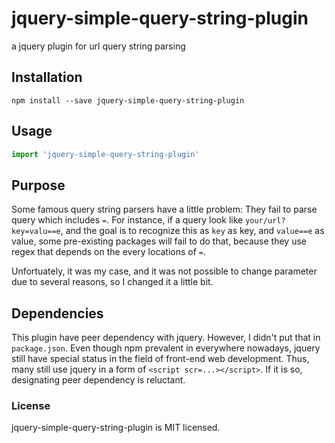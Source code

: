 # jquery-simple-query-string-plugin

a jquery plugin for url query string parsing

## Installation

```shell
npm install --save jquery-simple-query-string-plugin
```

## Usage

```javascript
import 'jquery-simple-query-string-plugin'
```

## Purpose

Some famous query string parsers have a little problem: They fail to parse query which includes `=`. For instance, if a query look like `your/url?key=valu==e`, and the goal is to recognize this as `key` as key, and `value==e` as value, some pre-existing packages will fail to do that, because they use regex that depends on the every locations of `=`.

Unfortuately, it was my case, and it was not possible to change parameter due to several reasons, so I changed it a little bit.

## Dependencies

This plugin have peer dependency with jquery. However, I didn't put that in `package.json`. Even though npm prevalent in everywhere nowadays, jquery still have special status in the field of front-end web development. Thus, many still use jquery in a form of `<script scr=...></script>`. If it is so, designating peer dependency is reluctant.

### License

jquery-simple-query-string-plugin is MIT licensed.
